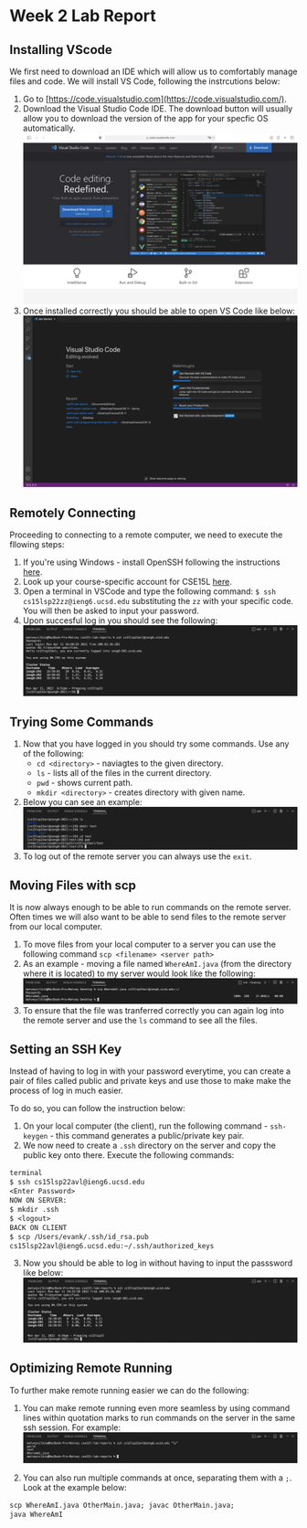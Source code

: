 # Week 2 Lab Report


## Installing VScode

We first need to download an IDE which will allow us to comfortably manage files and code. We will install VS Code, following the instrcutions below:

1. Go to [https://code.visualstudio.com](https://code.visualstudio.com/).
2. Download the Visual Studio Code IDE. The download button will usually allow you to download the version of the app for your specfic OS automatically. ![Screenshot 1](vs_code.png)
3. Once installed correctly you should be able to open VS Code like below: ![Screenshot 2](vs_code_opened.png)


## Remotely Connecting

Proceeding to connecting to a remote computer, we need to execute the fllowing steps:

1. If you're using Windows - install OpenSSH following the instructions [here](https://docs.microsoft.com/en-us/windows-server/administration/openssh/openssh_install_firstuse).
2. Look up your course-specific account for CSE15L [here](https://sdacs.ucsd.edu/~icc/index.php).
3. Open a terminal in VSCode and type the following command: `$ ssh cs15lsp22zz@ieng6.ucsd.edu` substituting the `zz` with your specific code. You will then be asked to input your password.
4. Upon succesful log in you should see the following: ![SSH successfull login](ssh.png)

## Trying Some Commands

1. Now that you have logged in you should try some commands. Use any of the following:
    - `cd <directory>` - naviagtes to the given directory.
    - `ls` - lists all of the files in the current directory.
    - `pwd` - shows current path.
    - `mkdir <directory>` - creates directory with given name.
2. Below you can see an example:
![Some commands](commands.png)
3. To log out of the remote server you can always use the `exit`.

## Moving Files with scp

It is now always enough to be able to run commands on the remote server. Often times we will also want to be able to send files to the remote server from our local computer.

1. To move files from your local computer to a server you can use the following command `scp <filename> <server path>`
2. As an example - moving a file named `WhereAmI.java` (from the directory where it is located) to my server would look like the following:
![scp example](scp.png)
3. To ensure that the file was tranferred correctly you can again log into the remote server and use the `ls` command to see all the files.

## Setting an SSH Key

Instead of having to log in with your password everytime, you can create a pair of files called public and private keys and use those to make make the process of log in much easier.

To do so, you can follow the instruction below:

1. On your local computer (the client), run the following command - `ssh-keygen` - this command generates a public/private key pair. 
2. We now need to create a `.ssh` directory on the server and copy the public key onto there. Execute the following commands:
```
terminal
$ ssh cs15lsp22avl@ieng6.ucsd.edu
<Enter Password>
NOW ON SERVER:
$ mkdir .ssh
$ <logout>
BACK ON CLIENT
$ scp /Users/evank/.ssh/id_rsa.pub cs15lsp22avl@ieng6.ucsd.edu:~/.ssh/authorized_keys
```
3. Now you should be able to log in without having to input the passsword like below: ![No password login](no_password.png)

## Optimizing Remote Running

To further make remote running easier we can do the following:

1. You can make remote running even more seamless by using command lines within quotation marks to run commands on the server in the same ssh session. For example:
![Optimization](optimization.png)

2. You can also run multiple commands at once, separating them with a `;`. Look at the example below:

```
scp WhereAmI.java OtherMain.java; javac OtherMain.java;
java WhereAmI
```
